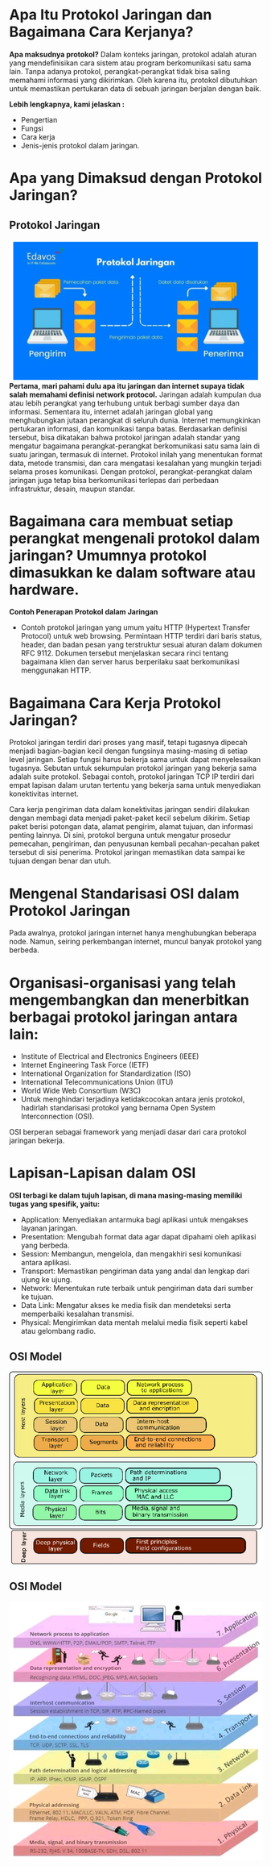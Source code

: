 # Apa Itu Protokol Jaringan dan Bagaimana Cara Kerjanya?
**Apa maksudnya protokol?**
Dalam konteks jaringan, protokol adalah aturan yang mendefinisikan cara sistem atau program berkomunikasi satu sama lain. Tanpa adanya protokol, perangkat-perangkat tidak bisa saling memahami informasi yang dikirimkan. Oleh karena itu, protokol dibutuhkan untuk memastikan pertukaran data di sebuah jaringan berjalan dengan baik.

**Lebih lengkapnya, kami jelaskan :**
- Pengertian
- Fungsi
- Cara kerja
- Jenis-jenis protokol dalam jaringan.

# Apa yang Dimaksud dengan Protokol Jaringan?
## Protokol Jaringan
![OSI MODEL](https://github.com/iyansamudera/Forensik-Teknologi-Informasi-dan-Workshop-Siber-Warfare-Basic/blob/main/ProtokolJaringan.png)
**Pertama, mari pahami dulu apa itu jaringan dan internet supaya tidak salah memahami definisi network protocol.**
Jaringan adalah kumpulan dua atau lebih perangkat yang terhubung untuk berbagi sumber daya dan informasi. Sementara itu, internet adalah jaringan global yang menghubungkan jutaan perangkat di seluruh dunia. Internet memungkinkan pertukaran informasi, dan komunikasi tanpa batas.
Berdasarkan definisi tersebut, bisa dikatakan bahwa protokol jaringan adalah standar yang mengatur bagaimana perangkat-perangkat berkomunikasi satu sama lain di suatu jaringan, termasuk di internet. Protokol inilah yang menentukan format data, metode transmisi, dan cara mengatasi kesalahan yang mungkin terjadi selama proses komunikasi. Dengan protokol, perangkat-perangkat dalam jaringan juga tetap bisa berkomunikasi terlepas dari perbedaan infrastruktur, desain, maupun standar.

# Bagaimana cara membuat setiap perangkat mengenali protokol dalam jaringan? Umumnya protokol dimasukkan ke dalam software atau hardware.
**Contoh Penerapan Protokol dalam Jaringan**
- Contoh protokol jaringan yang umum yaitu HTTP (Hypertext Transfer Protocol) untuk web browsing.
Permintaan HTTP terdiri dari baris status, header, dan badan pesan yang terstruktur sesuai aturan dalam dokumen RFC 9112. Dokumen tersebut menjelaskan secara rinci tentang bagaimana klien dan server harus berperilaku saat berkomunikasi menggunakan HTTP.

# Bagaimana Cara Kerja Protokol Jaringan?
Protokol jaringan terdiri dari proses yang masif, tetapi tugasnya dipecah menjadi bagian-bagian kecil dengan fungsinya masing-masing di setiap level jaringan. Setiap fungsi harus bekerja sama untuk dapat menyelesaikan tugasnya. Sebutan untuk sekumpulan protokol jaringan yang bekerja sama adalah suite protokol. Sebagai contoh, protokol jaringan TCP IP terdiri dari empat lapisan dalam urutan tertentu yang bekerja sama untuk menyediakan konektivitas internet.

Cara kerja pengiriman data dalam konektivitas jaringan sendiri dilakukan dengan membagi data menjadi paket-paket kecil sebelum dikirim. Setiap paket berisi potongan data, alamat pengirim, alamat tujuan, dan informasi penting lainnya. Di sini, protokol berguna untuk mengatur prosedur pemecahan, pengiriman, dan penyusunan kembali pecahan-pecahan paket tersebut di sisi penerima. Protokol jaringan memastikan data sampai ke tujuan dengan benar dan utuh.

# Mengenal Standarisasi OSI dalam Protokol Jaringan
Pada awalnya, protokol jaringan internet hanya menghubungkan beberapa node. Namun, seiring perkembangan internet, muncul banyak protokol yang berbeda.

# Organisasi-organisasi yang telah mengembangkan dan menerbitkan berbagai protokol jaringan antara lain:

- Institute of Electrical and Electronics Engineers (IEEE)
- Internet Engineering Task Force (IETF)
- International Organization for Standardization (ISO)
- International Telecommunications Union (ITU)
- World Wide Web Consortium (W3C)
- Untuk menghindari terjadinya ketidakcocokan antara jenis protokol, hadirlah standarisasi protokol yang bernama Open System Interconnection (OSI). 

OSI berperan sebagai framework yang menjadi dasar dari cara protokol jaringan bekerja.

# Lapisan-Lapisan dalam OSI
**OSI terbagi ke dalam tujuh lapisan, di mana masing-masing memiliki tugas yang spesifik, yaitu:**

- Application: Menyediakan antarmuka bagi aplikasi untuk mengakses layanan jaringan.
- Presentation: Mengubah format data agar dapat dipahami oleh aplikasi yang berbeda.
- Session: Membangun, mengelola, dan mengakhiri sesi komunikasi antara aplikasi.
- Transport: Memastikan pengiriman data yang andal dan lengkap dari ujung ke ujung.
- Network: Menentukan rute terbaik untuk pengiriman data dari sumber ke tujuan.
- Data Link: Mengatur akses ke media fisik dan mendeteksi serta memperbaiki kesalahan transmisi.
- Physical: Mengirimkan data mentah melalui media fisik seperti kabel atau gelombang radio.

## OSI Model
![OSI MODEL](https://github.com/iyansamudera/Forensik-Teknologi-Informasi-dan-Workshop-Siber-Warfare-Basic/blob/main/OSILAYERS.png)

## OSI Model
![OSI MODEL](https://github.com/iyansamudera/Forensik-Teknologi-Informasi-dan-Workshop-Siber-Warfare-Basic/blob/main/OSI%207Layers.jpg)


